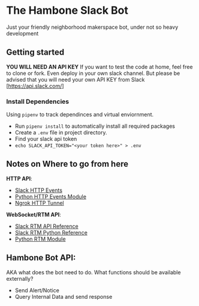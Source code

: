 # The Hambone Slack Bot
Just your friendly neighborhood makerspace bot, under not so heavy development

## Getting started
**YOU WILL NEED AN API KEY**
If you want to test the code at home, feel free to clone or fork. Even deploy in your own slack channel. But please be advised that you will need your own API KEY from Slack [https://api.slack.com/]

### Install Dependencies
Using `pipenv` to track dependinces and virtual enviornment. 
+ Run `pipenv install` to automatically install all required packages
+ Create a `.env` file in project directory.
+ Find your slack api token
+ `echo SLACK_API_TOKEN="<your token here>" > .env`

## Notes on Where to go from here
__HTTP API__:
+ [Slack HTTP Events](https://api.slack.com/events-api)
+ [Python HTTP Events Module](https://github.com/slackapi/python-slack-events-api)
+ [Ngrok HTTP Tunnel](https://ngrok.com)

__WebSocket/RTM API__:
+ [Slack RTM API Reference](https://api.slack.com/rtm)
+ [Slack RTM Python Reference](https://slack.dev/python-slackclient/real_time_messaging.html)
+ [Python RTM Module](https://github.com/SlackAPI/python-slackclient)

## Hambone Bot API:
AKA what does the bot need to do. What functions should be available externally?

+ Send Alert/Notice
+ Query Internal Data and send response
